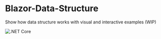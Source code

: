 # Blazor-Data-Structure
Show how data structure works with visual and interactive examples (WIP)

![.NET Core](https://github.com/guisantos/VisualDataStructure/workflows/.NET%20Core/badge.svg?branch=master)
